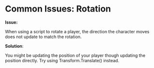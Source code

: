 # Common Issues: Rotation

**Issue:**

When using a script to rotate a player, the direction the character moves does not update to match the rotation.

**Solution**:

You might be updating the position of your player though updating the position directly. Try using Transform.Translate\(\) instead.

